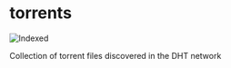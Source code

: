 torrents 
========
![Indexed](https://img.shields.io/badge/indexed-204738-blue)

Collection of torrent files discovered in the DHT network
